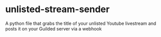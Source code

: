 # unlisted-stream-sender
A python file that grabs the title of your unlisted Youtube livestream and posts it on your Guilded server via a webhook 
